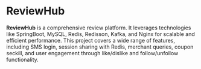 # ReviewHub
**ReviewHub** is a comprehensive review platform. It leverages technologies like SpringBoot, MySQL, Redis, Redisson, Kafka, and Nginx for scalable and efficient performance. This project covers a wide range of features, including SMS login, session sharing with Redis, merchant queries, coupon seckill, and user engagement through like/dislike and follow/unfollow functionality.

